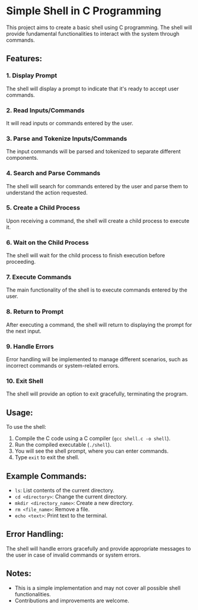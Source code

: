 # Simple Shell in C Programming

This project aims to create a basic shell using C programming. The shell will provide fundamental functionalities to interact with the system through commands.

## Features:

### 1. Display Prompt
The shell will display a prompt to indicate that it's ready to accept user commands.

### 2. Read Inputs/Commands
It will read inputs or commands entered by the user.

### 3. Parse and Tokenize Inputs/Commands
The input commands will be parsed and tokenized to separate different components.

### 4. Search and Parse Commands
The shell will search for commands entered by the user and parse them to understand the action requested.

### 5. Create a Child Process
Upon receiving a command, the shell will create a child process to execute it.

### 6. Wait on the Child Process
The shell will wait for the child process to finish execution before proceeding.

### 7. Execute Commands
The main functionality of the shell is to execute commands entered by the user.

### 8. Return to Prompt
After executing a command, the shell will return to displaying the prompt for the next input.

### 9. Handle Errors
Error handling will be implemented to manage different scenarios, such as incorrect commands or system-related errors.

### 10. Exit Shell
The shell will provide an option to exit gracefully, terminating the program.

## Usage:

To use the shell:
1. Compile the C code using a C compiler (`gcc shell.c -o shell`).
2. Run the compiled executable (`./shell`).
3. You will see the shell prompt, where you can enter commands.
4. Type `exit` to exit the shell.

## Example Commands:
- `ls`: List contents of the current directory.
- `cd <directory>`: Change the current directory.
- `mkdir <directory_name>`: Create a new directory.
- `rm <file_name>`: Remove a file.
- `echo <text>`: Print text to the terminal.

## Error Handling:
The shell will handle errors gracefully and provide appropriate messages to the user in case of invalid commands or system errors.

## Notes:
- This is a simple implementation and may not cover all possible shell functionalities.
- Contributions and improvements are welcome.
